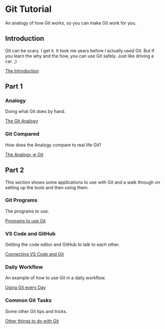 # Git Tutorial

An analogy of how Git works, so you can make Git work for you.

## Introduction

Git can be scary. I get it. It took me years before I actually used Git. But if
you learn the why and the how, you can use Git safely. Just like driving a car.
;)

[The Introduction](http://ammonshepherd.github.io/git-for-beginners/index.html)

## Part 1
### Analogy

Doing what Git does by hand.

[The Git Analogy](http://ammonshepherd.github.io/git-for-beginners/analogy.html)

### Git Compared

How does the Analogy compare to real life Git?

[The Analogy => Git](http://ammonshepherd.github.io/git-for-beginners/git-compared.html)

## Part 2

This section shows some applications to use with Git and a walk through on
setting up the tools and then using them.

### Git Programs

The programs to use.

[Programs to use Git](http://ammonshepherd.github.io/git-for-beginners/git-programs.html)

### VS Code and GitHub

Getting the code editor and GitHub to talk to each other.

[Connecting VS Code and Git](http://ammonshepherd.github.io/git-for-beginners/vscode-github.html)

### Daily Workflow

An example of how to use Git in a daily workflow.

[Using Git every Day](http://ammonshepherd.github.io/git-for-beginners/daily-workflow.html)

### Common Git Tasks

Some other Git tips and tricks.

[Other things to do with Git](http://ammonshepherd.github.io/git-for-beginners/common-git-tasks.html)
